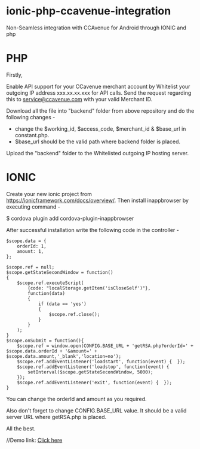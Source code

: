# ionic-php-ccavenue-integration
Non-Seamless integration with CCAvenue for Android through IONIC and php

# PHP
Firstly,

Enable API support for your CCavenue merchant account by Whitelist your outgoing IP address xxx.xx.xx.xxx for API calls.
Send the request regarding this to service@ccavenue.com with your valid Merchant ID.

Download all the file into "backend" folder from above repository and do the following changes -
- change the $working_id, $access_code, $merchant_id & $base_url in constant.php.
- $base_url should be the valid path where backend folder is placed.

Upload the "backend" folder to the Whitelisted outgoing IP hosting server.

# IONIC

Create your new ionic project from https://ionicframework.com/docs/overview/.
Then install inappbrowser by executing command -

$ cordova plugin add cordova-plugin-inappbrowser

After successful installation write the following code in the controller -

  	$scope.data = {
		orderId: 1,
		amount: 1,
	};
  
	$scope.ref = null;
	$scope.getStateSecondWindow = function() 
	{
		$scope.ref.executeScript(
	        {code: "localStorage.getItem('isCloseSelf')"},
	        function(data)
	        {
	        	if (data == 'yes')
                {
	        		$scope.ref.close();
                } 
	        }
	    );
	}
	$scope.onSubmit = function(){
		$scope.ref = window.open(CONFIG.BASE_URL + 'getRSA.php?orderId=' + $scope.data.orderId + '&amount=' + $scope.data.amount,'_blank','location=no');
		$scope.ref.addEventListener('loadstart', function(event) {  });
		$scope.ref.addEventListener('loadstop', function(event) {
			setInterval($scope.getStateSecondWindow, 5000);
		});
		$scope.ref.addEventListener('exit', function(event) {  });
	}
  
  You can change the orderId and amount as you required. 
  
  Also don't forget to change CONFIG.BASE_URL value. It should be a valid server URL where getRSA.php is placed.

All the best.

//Demo link: <a href="http://demos.masterequation.com/manjit/ionic-php-ccavenue-integration/myproject/www/" target="_blank">Click here</a>
